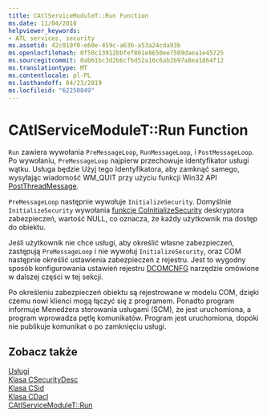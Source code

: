 ```yaml
---
title: CAtlServiceModuleT::Run Function
ms.date: 11/04/2016
helpviewer_keywords:
- ATL services, security
ms.assetid: 42c010f0-e60e-459c-a63b-a53a24cda93b
ms.openlocfilehash: 0f50c13912bbfef861e8650ee7589daea1e45725
ms.sourcegitcommit: 0ab61bc3d2b6cfbd52a16c6ab2b97a8ea1864f12
ms.translationtype: MT
ms.contentlocale: pl-PL
ms.lasthandoff: 04/23/2019
ms.locfileid: "62250849"
---
```

# <a name="catlservicemoduletrun-function"></a>CAtlServiceModuleT::Run Function

`Run` zawiera wywołania `PreMessageLoop`, `RunMessageLoop`, i `PostMessageLoop`. Po wywołaniu, `PreMessageLoop` najpierw przechowuje identyfikator usługi wątku. Usługa będzie Użyj tego Identyfikatora, aby zamknąć samego, wysyłając wiadomość WM_QUIT przy użyciu funkcji Win32 API [PostThreadMessage](/windows/desktop/api/winuser/nf-winuser-postthreadmessagea).

`PreMessageLoop` następnie wywołuje `InitializeSecurity`. Domyślnie `InitializeSecurity` wywołania [funkcję CoInitializeSecurity](/windows/desktop/api/combaseapi/nf-combaseapi-coinitializesecurity) deskryptora zabezpieczeń, wartość NULL, co oznacza, że każdy użytkownik ma dostęp do obiektu.

Jeśli użytkownik nie chce usługi, aby określić własne zabezpieczeń, zastępują `PreMessageLoop` i nie wywołuj `InitializeSecurity`, oraz COM następnie określić ustawienia zabezpieczeń z rejestru. Jest to wygodny sposób konfigurowania ustawień rejestru [DCOMCNFG](../atl/dcomcnfg.md) narzędzie omówione w dalszej części w tej sekcji.

Po określeniu zabezpieczeń obiektu są rejestrowane w modelu COM, dzięki czemu nowi klienci mogą łączyć się z programem. Ponadto program informuje Menedżera sterowania usługami (SCM), że jest uruchomiona, a program wprowadza pętlę komunikatów. Program jest uruchomiona, dopóki nie publikuje komunikat o po zamknięciu usługi.

## <a name="see-also"></a>Zobacz także

[Usługi](../atl/atl-services.md)<br/>
[Klasa CSecurityDesc](../atl/reference/csecuritydesc-class.md)<br/>
[Klasa CSid](../atl/reference/csid-class.md)<br/>
[Klasa CDacl](../atl/reference/cdacl-class.md)<br/>
[CAtlServiceModuleT::Run](../atl/reference/catlservicemodulet-class.md#run)

